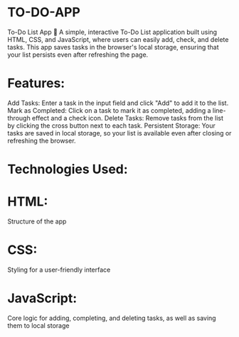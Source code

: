 # TO-DO-APP
To-Do List App 📝 A simple, interactive To-Do List application built using HTML, CSS, and JavaScript, where users can easily add, check, and delete tasks. This app saves tasks in the browser's local storage, ensuring that your list persists even after refreshing the page.

# Features:
Add Tasks: Enter a task in the input field and click "Add" to add it to the list.
Mark as Completed: Click on a task to mark it as completed, adding a line-through effect and a check icon.
Delete Tasks: Remove tasks from the list by clicking the cross button next to each task.
Persistent Storage: Your tasks are saved in local storage, so your list is available even after closing or refreshing the browser.

# Technologies Used:
# HTML:
Structure of the app

# CSS:
Styling for a user-friendly interface

# JavaScript:
Core logic for adding, completing, and deleting tasks, as well as saving them to local storage
